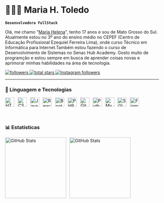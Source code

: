 # 👩🏽‍💻 Maria H. Toledo
**`Desenvolvedora FullStack`**

Olá, me chamo "[Maria Helena](https://www.instagram.com/mariah__toledo/)", tenho 17 anos e sou de Mato Grosso do Sul.
Atualmente estou no 3º ano do ensino médio no CEPEF (Centro de Educação Profissional Ezequiel Ferreira Lima), onde curso Técnico em Informática para Internet.Também estou fazendo o curso de Desenvolvimento de Sistemas no Senac Hub Academy. Gosto muito de programção e estou sempre em busca de aprender coisas novas e aprimorar minhas habilidades na área de tecnologia.

<p align="left">
    <a href="https://github.com/MariaH-Toledo?tab=followers">
        <img alt="followers" title="Me Siga no GitHub" src="https://custom-icon-badges.demolab.com/github/followers/MariaH-Toledo?color=7953f5&labelColor=6c42f5&style=for-the-badge&logo=github&label=Seguidores&logoColor=white"/>
    </a>
    <a href="https://github.com/MariaH-Toledo?tab=repositories&sort=stargazers">
        <img alt="total stars" title="Total de Estrelas GitHub" src="https://custom-icon-badges.demolab.com/github/stars/MariaH-Toledo?color=c7ae46&labelColor=c9a302&style=for-the-badge&logo=star&logoColor=white&label=Estrelas"/>
    </a>
    <a href="https://www.instagram.com/mariah__toledo/" target="_blank">
        <img alt="Instagram followers" title="Seguidores no Instagram" src="https://img.shields.io/badge/Instagram-%23e35973?style=for-the-badge&logo=instagram&logoColor=white&labelColor=E4405F" />
    </a>
</p>

---

### 🤖 Linguagem e Tecnologias

<img 
    title="HTML"
    aligh="left" 
    alt="HTML" 
    width="30px" 
    style="padding-right: 7px;" 
    src="https://cdn.jsdelivr.net/gh/devicons/devicon@latest/icons/html5/html5-original.svg"
/>
<img
    title="CSS"
    aligh="left" 
    alt="CSS" 
    width="30px" 
    style="padding-right: 7px;" 
    src="https://cdn.jsdelivr.net/gh/devicons/devicon@latest/icons/css3/css3-original.svg"
/>
<img 
    title="JavaScript"
    aligh="left" 
    alt="JavaScript" 
    width="30px" 
    style="padding-right: 7px;" 
    src="https://cdn.jsdelivr.net/gh/devicons/devicon@latest/icons/javascript/javascript-original.svg"
/>
<img 
    title="React Native"
    aligh="left" 
    alt="React Native" 
    width="30px" 
    style="padding-right: 7px;" 
    src="https://cdn.jsdelivr.net/gh/devicons/devicon@latest/icons/reactnative/reactnative-original.svg"
/>
<img 
    title="Bootstrap"
    aligh="left" 
    alt="Bootstrap" 
    width="30px" 
    style="padding-right: 7px;" 
    src="https://cdn.jsdelivr.net/gh/devicons/devicon@latest/icons/bootstrap/bootstrap-original.svg"
/>
<img 
    title="PHP"
    aligh="left" 
    alt="PHP" 
    width="30px" 
    style="padding-right: 7px;" 
    src="https://cdn.jsdelivr.net/gh/devicons/devicon@latest/icons/php/php-original.svg"
/>
<img 
    title="Git"
    aligh="left" 
    alt="Git" 
    width="30px" 
    style="padding-right: 7px;" 
    src="https://cdn.jsdelivr.net/gh/devicons/devicon@latest/icons/git/git-original.svg"
/>
<img 
    title="Python"
    aligh="left" 
    alt="Python" 
    width="30px" 
    style="padding-right: 7px;" 
    src="https://cdn.jsdelivr.net/gh/devicons/devicon@latest/icons/python/python-original.svg"
/>
<img 
    title="MySQL"
    aligh="left" 
    alt="MySQL" 
    width="30px" 
    style="padding-right: 7px;" 
    src="https://cdn.jsdelivr.net/gh/devicons/devicon@latest/icons/mysql/mysql-original.svg"
/>
<img 
    title="SQL"
    aligh="left" 
    alt="SQL" 
    width="30px" 
    style="padding-right: 7px;" 
    src="https://cdn.jsdelivr.net/gh/devicons/devicon@latest/icons/azuresqldatabase/azuresqldatabase-original.svg"
/>
<img 
    title="Figma"
    aligh="left" 
    alt="Figma" 
    width="30px" 
    style="padding-right: 7px;" 
    src="https://cdn.jsdelivr.net/gh/devicons/devicon@latest/icons/figma/figma-original.svg"
/>

<br/>

### 📊 Estatísticas

<img
    aligh="left" 
    alt="GitHub Stats" 
    height="200" 
    style="padding-right: 7px;"
    src="https://github-readme-stats.vercel.app/api?username=MariaH-Toledo&show_icons=true&theme=nightowl&include_all_commits=true&locale=pt-br"
/>
<img
    aligh="left" 
    alt="GitHub Stats" 
    height="200" 
    style="padding-right: 7px;" 
    src="https://github-readme-stats.vercel.app/api/top-langs/?username=MariaH-Toledo&theme=nightowl&layout=compact&custom_title=Tecnologias&lang_count=6"
/>
